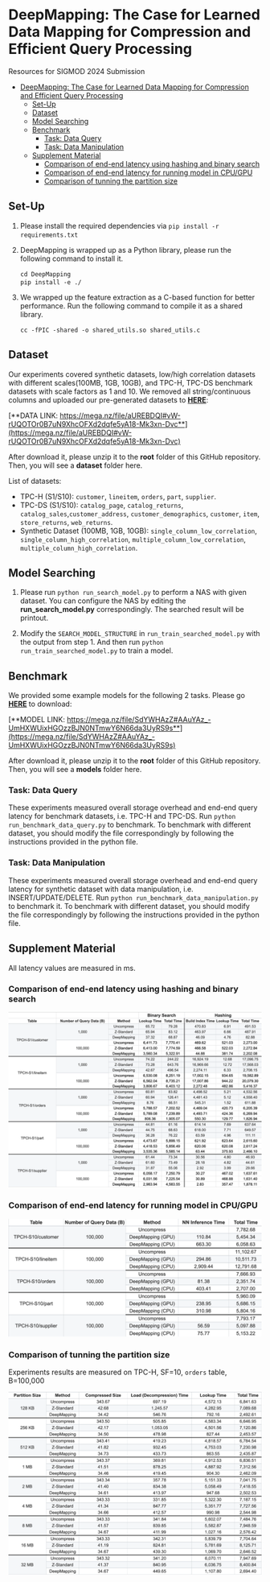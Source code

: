 # DeepMapping: The Case for Learned Data Mapping for Compression and Efficient Query Processing

Resources for SIGMOD 2024 Submission

<!-- TOC -->

- [DeepMapping: The Case for Learned Data Mapping for Compression and Efficient Query Processing](#deepmapping-the-case-for-learned-data-mapping-for-compression-and-efficient-query-processing)
    - [Set-Up](#set-up)
    - [Dataset](#dataset)
    - [Model Searching](#model-searching)
    - [Benchmark](#benchmark)
        - [Task: Data Query](#task-data-query)
        - [Task: Data Manipulation](#task-data-manipulation)
    - [Supplement Material](#supplement-material)
        - [Comparison of end-end latency using hashing and binary search](#comparison-of-end-end-latency-using-hashing-and-binary-search)
        - [Comparison of end-end latency for running model in CPU/GPU](#comparison-of-end-end-latency-for-running-model-in-cpugpu)
        - [Comparison of tunning the partition size](#comparison-of-tunning-the-partition-size)

<!-- /TOC -->

## Set-Up

1. Please install the required dependencies via `pip install -r requirements.txt`

2. DeepMapping is wrapped up as a Python library, please run the following command to install it.

    ```
    cd DeepMapping
    pip install -e ./
    ```

3. We wrapped up the feature extraction as a C-based function for better performance. Run the following command to compile it as a shared library.

    ```
    cc -fPIC -shared -o shared_utils.so shared_utils.c
    ```

## Dataset

Our experiments covered synthetic datasets, low/high correlation datasets with different scales(100MB, 1GB, 10GB), and TPC-H, TPC-DS benchmark datasets with scale factors as 1 and 10. We removed all string/continuous columns and uploaded our pre-generated datasets to [**HERE**](https://mega.nz/file/aUREBDQI#vW-rUQOTOr0B7uN9XhcOFXd2dqfe5yA18-Mk3xn-Dvc):

[**DATA LINK: https://mega.nz/file/aUREBDQI#vW-rUQOTOr0B7uN9XhcOFXd2dqfe5yA18-Mk3xn-Dvc**](https://mega.nz/file/aUREBDQI#vW-rUQOTOr0B7uN9XhcOFXd2dqfe5yA18-Mk3xn-Dvc)

After download it, please unzip it to the **root** folder of this GitHub repository. Then, you will see a **dataset**  folder here.

List of datasets:

- TPC-H (S1/S10): `customer`, `lineitem`, `orders`, `part`, `supplier`.
- TPC-DS (S1/S10): `catalog_page`, `catalog_returns`, `catalog_sales`,`customer_address`, `customer_demographics`, `customer`, `item`, `store_returns`, `web_returns`.
- Synthetic Dataset (100MB, 1GB, 10GB): `single_column_low_correlation`, `single_column_high_correlation`, `multiple_column_low_correlation`, `multiple_column_high_correlation`.


## Model Searching

1. Please run `python run_search_model.py` to perform a NAS with given dataset. You can configure the NAS by editing the **run_search_model.py** correspondingly. The searched result will be printout.

2. Modify the `SEARCH_MODEL_STRUCTURE` in `run_train_searched_model.py` with the output from step 1. And then run `python run_train_searched_model.py` to train a model.

## Benchmark 

We provided some example models for the following 2 tasks. Please go [**HERE**](https://mega.nz/file/SdYWHAzZ#AAuYAz_-UmHXWUixHGOzzBJN0NTmwY6N66da3UyRS9s) to download:

[**MODEL LINK: https://mega.nz/file/SdYWHAzZ#AAuYAz_-UmHXWUixHGOzzBJN0NTmwY6N66da3UyRS9s**](https://mega.nz/file/SdYWHAzZ#AAuYAz_-UmHXWUixHGOzzBJN0NTmwY6N66da3UyRS9s)

After download it, please unzip it to the **root** folder of this GitHub repository. Then, you will see a **models**  folder here.




### Task: Data Query

These experiments measured overall storage overhead and end-end query latency for benchmark datasets, i.e. TPC-H and TPC-DS. 
Run `python run_benchmark_data_query.py` to benchmark. To benchmark with different dataset, you should modify the file correspondingly by following the instructions provided in the python file.

### Task: Data Manipulation

These experiments measured overall storage overhead and end-end query latency for synthetic dataset with data manipulation, i.e. INSERT/UPDATE/DELETE. Run `python run_benchmark_data_manipulation.py` to benchmark it. To benchmark with different dataset, you should modify the file correspondingly by following the instructions provided in the python file.

## Supplement Material

All latency values are measured in ms.
### Comparison of end-end latency using hashing and binary search

![tab-binary-vs-hash](./imgs/tab-binary-vs-hash.png)
### Comparison of end-end latency for running model in CPU/GPU

![tab-cpu-vs-gpu](./imgs/tab-cpu-vs-gpu.png)
### Comparison of tunning the partition size

Experiments results are measured on TPC-H, SF=10, `orders` table, B=100,000

![tab-cpu-vs-gpu](./imgs/tab-partition-size.png)